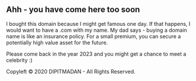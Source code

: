 ## Ahh - you have come here too soon

I bought this domain because I might get famous one day. If that happens, I would want to have a .com with my name.
My dad says - buying a domain name is like an insurance policy. For a small premium, you can secure a potentially high value asset for the future.

Please come back in the year 2023 and you might get a chance to meet a celebrity :)
























Copyleft © 2020 DIPITMADAN - All Rights Reserved.
